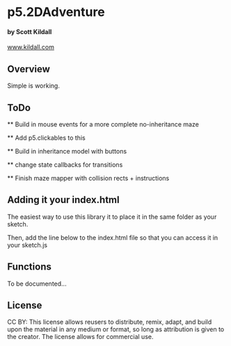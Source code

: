 # p5.2DAdventure
#### by Scott Kildall
www.kildall.com


## Overview
Simple is working.

## ToDo
** Build in mouse events for a more complete no-inheritance maze

** Add p5.clickables to this

** Build in inheritance model with buttons

** change state callbacks for transitions

** Finish maze mapper with collision rects + instructions


## Adding it your index.html

The easiest way to use this library it to place it in the same folder as your sketch.

Then, add the line below to the index.html file so that you can access it in your sketch.js

  <script src="p5.2DAdventure.js"></script>
  

## Functions

To be documented...


## License
CC BY: This license allows reusers to distribute, remix, adapt, and build upon the material in any medium or format, so long as attribution is given to the creator. The license allows for commercial use.
